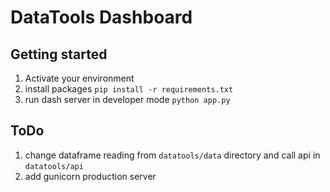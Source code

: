 # DataTools Dashboard

## Getting started
1. Activate your environment
2. install packages `pip install -r requirements.txt`
3. run dash server in developer mode `python app.py`

## ToDo
1. change dataframe reading from `datatools/data` directory and call api in `datatools/api`
2. add gunicorn production server